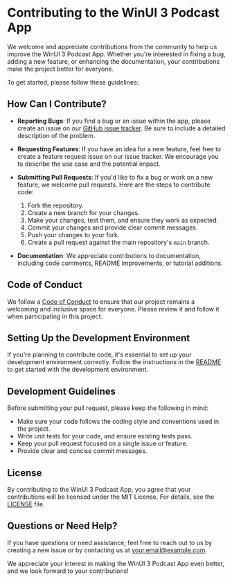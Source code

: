 # Contributing to the WinUI 3 Podcast App

We welcome and appreciate contributions from the community to help us improve the WinUI 3 Podcast App. Whether you're interested in fixing a bug, adding a new feature, or enhancing the documentation, your contributions make the project better for everyone.

To get started, please follow these guidelines:

## How Can I Contribute?

- **Reporting Bugs**: If you find a bug or an issue within the app, please create an issue on our [GitHub issue tracker](https://github.com/audrey-roe/WinUI3-Podcast-app2/issues). Be sure to include a detailed description of the problem.

- **Requesting Features**: If you have an idea for a new feature, feel free to create a feature request issue on our issue tracker. We encourage you to describe the use case and the potential impact.

- **Submitting Pull Requests**: If you'd like to fix a bug or work on a new feature, we welcome pull requests. Here are the steps to contribute code:
  1. Fork the repository.
  2. Create a new branch for your changes.
  3. Make your changes, test them, and ensure they work as expected.
  4. Commit your changes and provide clear commit messages.
  5. Push your changes to your fork.
  6. Create a pull request against the main repository's `main` branch.

- **Documentation**: We appreciate contributions to documentation, including code comments, README improvements, or tutorial additions.

## Code of Conduct

We follow a [Code of Conduct](CODE_OF_CONDUCT.md) to ensure that our project remains a welcoming and inclusive space for everyone. Please review it and follow it when participating in this project.

## Setting Up the Development Environment

If you're planning to contribute code, it's essential to set up your development environment correctly. Follow the instructions in the [README](README.md) to get started with the development environment.

## Development Guidelines

Before submitting your pull request, please keep the following in mind:

- Make sure your code follows the coding style and conventions used in the project.
- Write unit tests for your code, and ensure existing tests pass.
- Keep your pull request focused on a single issue or feature.
- Provide clear and concise commit messages.

## License

By contributing to the WinUI 3 Podcast App, you agree that your contributions will be licensed under the MIT License. For details, see the [LICENSE](LICENSE) file.

## Questions or Need Help?

If you have questions or need assistance, feel free to reach out to us by creating a new issue or by contacting us at your.email@example.com.

We appreciate your interest in making the WinUI 3 Podcast App even better, and we look forward to your contributions!
